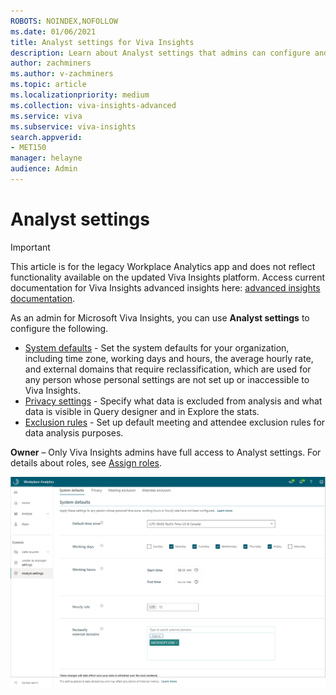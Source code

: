 ```yaml
---
ROBOTS: NOINDEX,NOFOLLOW
ms.date: 01/06/2021
title: Analyst settings for Viva Insights
description: Learn about Analyst settings that admins can configure and edit for Microsoft Viva Insights
author: zachminers
ms.author: v-zachminers
ms.topic: article
ms.localizationpriority: medium 
ms.collection: viva-insights-advanced 
ms.service: viva 
ms.subservice: viva-insights 
search.appverid: 
- MET150 
manager: helayne
audience: Admin
---
```


# Analyst settings

>[!Important]
>This article is for the legacy Workplace Analytics app and does not reflect functionality available on the updated Viva Insights platform. Access current documentation for Viva Insights advanced insights here: [advanced insights documentation](../advanced/introduction-to-advanced-insights.md).

As an admin for Microsoft Viva Insights, you can use **Analyst settings** to configure the following.

* [System defaults](/viva/insights/use/system-defaults?toc=/viva/insights/use/toc.json&bc=/viva/insights/breadcrumb/toc.json) - Set the system defaults for your organization, including time zone, working days and hours, the average hourly rate, and external domains that require reclassification, which are used for any person whose personal settings are not set up or inaccessible to Viva Insights.
* [Privacy settings](/viva/insights/use/privacy-settings?toc=/viva/insights/use/toc.json&bc=/viva/insights/breadcrumb/toc.json) - Specify what data is excluded from analysis and what data is visible in Query designer and in Explore the stats.
* [Exclusion rules](/viva/insights/tutorials/exclusions-introduction?toc=/viva/insights/use/toc.json&bc=/viva/insights/breadcrumb/toc.json) - Set up default meeting and attendee exclusion rules for data analysis purposes.

**Owner** – Only Viva Insights admins have full access to Analyst settings. For details about roles, see [Assign roles](/viva/insights/setup/assign-roles-to-wpa-admins?toc=/viva/insights/use/toc.json&bc=/viva/insights/breadcrumb/toc.json).

![Analyst settings that admins configure](../images/wpa/use/analyst-admin-settings.png)

